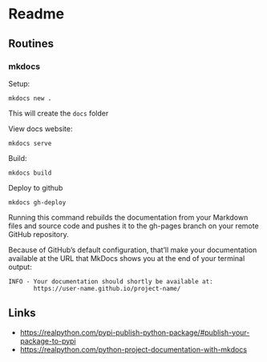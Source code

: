 # Readme

## Routines 

### mkdocs
Setup: 
```shell
mkdocs new .
```
This will create the `docs` folder

View docs website:
```shell
mkdocs serve 
```

Build: 
```shell
mkdocs build 
```

Deploy to github 
```shell
mkdocs gh-deploy
```
Running this command rebuilds the documentation from your Markdown files and source code and pushes it to the gh-pages branch on your remote GitHub repository.

Because of GitHub’s default configuration, that’ll make your documentation available at the URL that MkDocs shows you at the end of your terminal output:

```shell
INFO - Your documentation should shortly be available at:
       https://user-name.github.io/project-name/
```

## Links 
- https://realpython.com/pypi-publish-python-package/#publish-your-package-to-pypi
- https://realpython.com/python-project-documentation-with-mkdocs